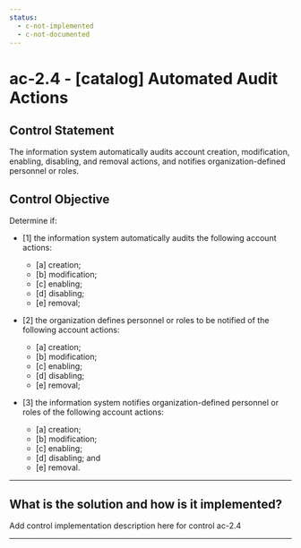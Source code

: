 ```yaml
---
status:
  - c-not-implemented
  - c-not-documented
---
```


# ac-2.4 - \[catalog\] Automated Audit Actions

## Control Statement

The information system automatically audits account creation, modification, enabling, disabling, and removal actions, and notifies organization-defined personnel or roles.

## Control Objective

Determine if:

- \[1\] the information system automatically audits the following account actions:

  - \[a\] creation;
  - \[b\] modification;
  - \[c\] enabling;
  - \[d\] disabling;
  - \[e\] removal;

- \[2\] the organization defines personnel or roles to be notified of the following account actions:

  - \[a\] creation;
  - \[b\] modification;
  - \[c\] enabling;
  - \[d\] disabling;
  - \[e\] removal;

- \[3\] the information system notifies organization-defined personnel or roles of the following account actions:

  - \[a\] creation;
  - \[b\] modification;
  - \[c\] enabling;
  - \[d\] disabling; and
  - \[e\] removal.

______________________________________________________________________

## What is the solution and how is it implemented?

Add control implementation description here for control ac-2.4

______________________________________________________________________
